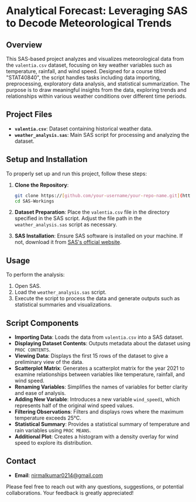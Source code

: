 
# Analytical Forecast: Leveraging SAS to Decode Meteorological Trends

## Overview

This SAS-based project analyzes and visualizes meteorological data from the `valentia.csv` dataset, focusing on key weather variables such as temperature, rainfall, and wind speed. Designed for a course titled "STAT40840", the script handles tasks including data importing, preprocessing, exploratory data analysis, and statistical summarization. The purpose is to draw meaningful insights from the data, exploring trends and relationships within various weather conditions over different time periods.


## Project Files

- **`valentia.csv`**: Dataset containing historical weather data.
- **`weather_analysis.sas`**: Main SAS script for processing and analyzing the dataset.

## Setup and Installation

To properly set up and run this project, follow these steps:

1. **Clone the Repository**:
   ```bash
   git clone https://[github.com/your-username/your-repo-name.git](https://github.com/Nirmal0214/SAS-Workings)
   cd SAS-Workings
   ```

2. **Dataset Preparation**:
   Place the `valentia.csv` file in the directory specified in the SAS script. Adjust the file path in the `weather_analysis.sas` script as necessary.

3. **SAS Installation**:
   Ensure SAS software is installed on your machine. If not, download it from [SAS's official website](https://www.sas.com/en_us/software/sas9.html).

## Usage

To perform the analysis:

1. Open SAS.
2. Load the `weather_analysis.sas` script.
3. Execute the script to process the data and generate outputs such as statistical summaries and visualizations.

## Script Components

- **Importing Data**: Loads the data from `valentia.csv` into a SAS dataset.
- **Displaying Dataset Contents**: Outputs metadata about the dataset using `PROC CONTENTS`.
- **Viewing Data**: Displays the first 15 rows of the dataset to give a preliminary view of the data.
- **Scatterplot Matrix**: Generates a scatterplot matrix for the year 2021 to examine relationships between variables like temperature, rainfall, and wind speed.
- **Renaming Variables**: Simplifies the names of variables for better clarity and ease of analysis.
- **Adding New Variable**: Introduces a new variable `wind_speed1`, which represents half of the original wind speed values.
- **Filtering Observations**: Filters and displays rows where the maximum temperature exceeds 25°C.
- **Statistical Summary**: Provides a statistical summary of temperature and rain variables using `PROC MEANS`.
- **Additional Plot**: Creates a histogram with a density overlay for wind speed to explore its distribution.

## Contact
- **Email**: [nirmalkumar0214@gmail.com](nirmalkumar0214@gmail.com)

Please feel free to reach out with any questions, suggestions, or potential collaborations. Your feedback is greatly appreciated!
